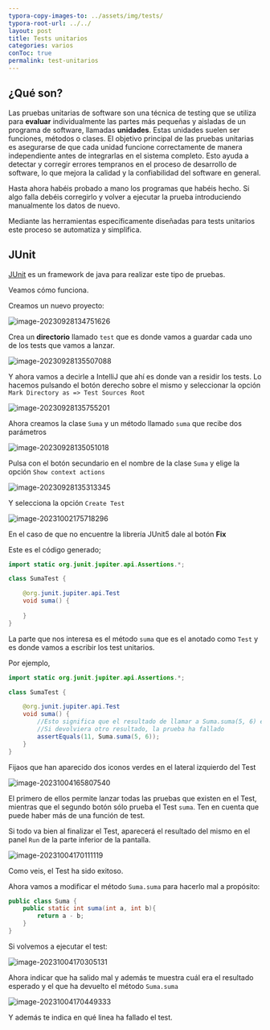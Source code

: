 ```yaml
---
typora-copy-images-to: ../assets/img/tests/
typora-root-url: ../../
layout: post
title: Tests unitarios
categories: varios
conToc: true
permalink: test-unitarios
---
```


## ¿Qué son?

Las pruebas unitarias de software son una técnica de testing que se utiliza para **evaluar** individualmente las partes más pequeñas y aisladas  de un programa de software, llamadas **unidades**. Estas unidades suelen ser funciones, métodos o clases. El objetivo principal de las pruebas  unitarias es asegurarse de que cada unidad funcione correctamente de manera independiente antes de integrarlas en el sistema completo. Esto  ayuda a detectar y corregir errores tempranos en el proceso de  desarrollo de software, lo que mejora la calidad y la confiabilidad del  software en general.

Hasta ahora habéis probado a mano los programas que habéis hecho. Si algo falla debéis corregirlo y volver a ejecutar la prueba introduciendo manualmente los datos de nuevo.

Mediante las herramientas específicamente diseñadas para tests unitarios este proceso se automatiza y simplifica.

## JUnit

[JUnit](https://junit.org/junit5/) es un framework de java para realizar este tipo de pruebas. 

Veamos cómo funciona.

Creamos un nuevo proyecto:

![image-20230928134751626](/programacion-java/assets/img/tests/image-20230928134751626.png)

Crea un **directorio** llamado `test` que es donde vamos a guardar cada uno de los tests que vamos a lanzar.

![image-20230928135507088](/programacion-java/assets/img/tests/image-20230928135507088.png)

Y ahora vamos a decirle a IntelliJ que ahí es donde van a residir los tests. Lo hacemos pulsando el botón derecho sobre el mismo y seleccionar la opción `Mark Directory as => Test Sources Root`

![image-20230928135755201](/programacion-java/assets/img/tests/image-20230928135755201.png)

Ahora creamos la clase `Suma` y un método llamado `suma` que recibe dos parámetros

![image-20230928135051018](/programacion-java/assets/img/tests/image-20230928135051018.png)

Pulsa con el botón secundario en el nombre de la clase `Suma` y elige la opción `Show context actions`

![image-20230928135313345](/programacion-java/assets/img/tests/image-20230928135313345.png)

Y selecciona la opción `Create Test`

![image-20231002175718296](/programacion-java/assets/img/tests/image-20231002175718296.png)

En el caso de que no encuentre la librería JUnit5 dale al botón **Fix**

Este es el código generado;

```java
import static org.junit.jupiter.api.Assertions.*;

class SumaTest {

    @org.junit.jupiter.api.Test
    void suma() {
        
    }
}
```

La parte que nos interesa es el método `suma` que es el anotado como `Test` y es donde vamos a escribir los test unitarios.

Por ejemplo, 

```java
import static org.junit.jupiter.api.Assertions.*;

class SumaTest {

    @org.junit.jupiter.api.Test
    void suma() {
        //Esto significa que el resultado de llamar a Suma.suma(5, 6) es 11.
        //Si devolviera otro resultado, la prueba ha fallado
        assertEquals(11, Suma.suma(5, 6));
    }
}
```

Fijaos que han aparecido dos iconos verdes en el lateral izquierdo del Test

![image-20231004165807540](/programacion-java/assets/img/tests/image-20231004165807540.png)

El primero de ellos permite lanzar todas las pruebas que existen en el Test, mientras que el segundo botón sólo prueba el Test `suma`. Ten en cuenta que puede haber más de una función de test.

Si todo va bien al finalizar el Test, aparecerá el resultado del mismo en el panel `Run` de la parte inferior de la pantalla.

![image-20231004170111119](/programacion-java/assets/img/tests/image-20231004170111119.png)

Como veis, el Test ha sido exitoso.

Ahora vamos a modificar el método `Suma.suma` para hacerlo mal a propósito:

```java
public class Suma {
    public static int suma(int a, int b){
        return a - b;
    }
}
```

Si volvemos a ejecutar el test:

![image-20231004170305131](/programacion-java/assets/img/tests/image-20231004170305131.png)

Ahora indicar que ha salido mal y además te muestra cuál era el resultado esperado y el que ha devuelto el método `Suma.suma`

![image-20231004170449333](/programacion-java/assets/img/tests/image-20231004170449333.png)

Y además te indica en qué linea ha fallado el test.
